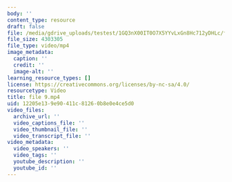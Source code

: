```yaml
---
body: ''
content_type: resource
draft: false
file: /media/gdrive_uploads/testest/1GQ3nX00IT0O7X5YYvLxGn8Hc712yDHLc/file-9.mp4
file_size: 4303305
file_type: video/mp4
image_metadata:
  caption: ''
  credit: ''
  image-alt: ''
learning_resource_types: []
license: https://creativecommons.org/licenses/by-nc-sa/4.0/
resourcetype: Video
title: file 9.mp4
uid: 12205e13-9e90-411c-8126-0b8e0e4ce5d0
video_files:
  archive_url: ''
  video_captions_file: ''
  video_thumbnail_file: ''
  video_transcript_file: ''
video_metadata:
  video_speakers: ''
  video_tags: ''
  youtube_description: ''
  youtube_id: ''
---
```

